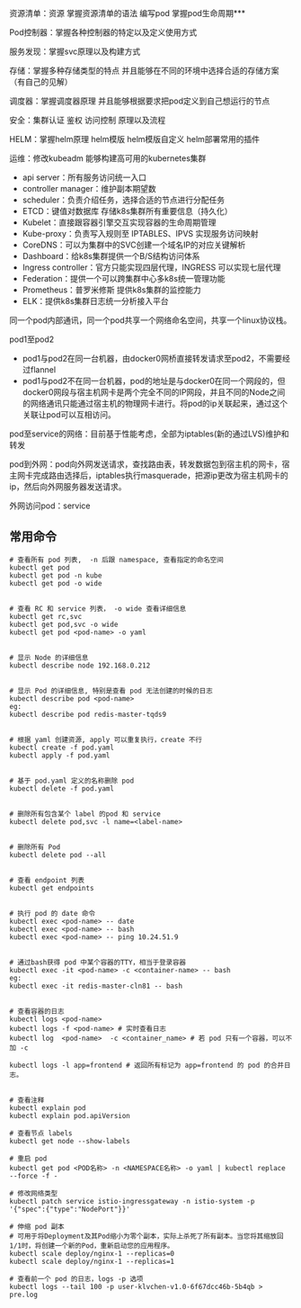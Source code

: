 资源清单：资源 掌握资源清单的语法 编写pod 掌握pod生命周期***

Pod控制器：掌握各种控制器的特定以及定义使用方式

服务发现：掌握svc原理以及构建方式

存储：掌握多种存储类型的特点 并且能够在不同的环境中选择合适的存储方案（有自己的见解）

调度器：掌握调度器原理 并且能够根据要求把pod定义到自己想运行的节点

安全：集群认证 鉴权 访问控制 原理以及流程

HELM：掌握helm原理 helm模版 helm模版自定义 helm部署常用的插件

运维：修改kubeadm 能够构建高可用的kubernetes集群
 
* api server：所有服务访问统一入口
* controller manager：维护副本期望数
* scheduler：负责介绍任务，选择合适的节点进行分配任务
* ETCD：键值对数据库 存储k8s集群所有重要信息（持久化）
* Kubelet：直接跟容器引擎交互实现容器的生命周期管理
* Kube-proxy：负责写入规则至 IPTABLES、IPVS 实现服务访问映射
* CoreDNS：可以为集群中的SVC创建一个域名IP的对应关键解析
* Dashboard：给k8s集群提供一个B/S结构访问体系
* Ingress controller：官方只能实现四层代理，INGRESS 可以实现七层代理
* Federation：提供一个可以跨集群中心多k8s统一管理功能
* Prometheus：普罗米修斯 提供k8s集群的监控能力
* ELK：提供k8s集群日志统一分析接入平台

同一个pod内部通讯，同一个pod共享一个网络命名空间，共享一个linux协议栈。

pod1至pod2
* pod1与pod2在同一台机器，由docker0网桥直接转发请求至pod2，不需要经过flannel
* pod1与pod2不在同一台机器，pod的地址是与docker0在同一个网段的，但docker0网段与宿主机网卡是两个完全不同的IP网段，并且不同的Node之间的网络通讯只能通过宿主机的物理网卡进行。将pod的ip关联起来，通过这个关联让pod可以互相访问。

pod至service的网络：目前基于性能考虑，全部为iptables(新的通过LVS)维护和转发

pod到外网：pod向外网发送请求，查找路由表，转发数据包到宿主机的网卡，宿主网卡完成路由选择后，iptables执行masquerade，把源ip更改为宿主机网卡的ip，然后向外网服务器发送请求。

外网访问pod：service


## 常用命令
```shell
# 查看所有 pod 列表,  -n 后跟 namespace, 查看指定的命名空间
kubectl get pod
kubectl get pod -n kube  
kubectl get pod -o wide


# 查看 RC 和 service 列表， -o wide 查看详细信息
kubectl get rc,svc
kubectl get pod,svc -o wide  
kubectl get pod <pod-name> -o yaml


# 显示 Node 的详细信息
kubectl describe node 192.168.0.212


# 显示 Pod 的详细信息, 特别是查看 pod 无法创建的时候的日志
kubectl describe pod <pod-name>
eg:
kubectl describe pod redis-master-tqds9


# 根据 yaml 创建资源, apply 可以重复执行，create 不行
kubectl create -f pod.yaml
kubectl apply -f pod.yaml


# 基于 pod.yaml 定义的名称删除 pod 
kubectl delete -f pod.yaml 


# 删除所有包含某个 label 的pod 和 service
kubectl delete pod,svc -l name=<label-name>


# 删除所有 Pod
kubectl delete pod --all


# 查看 endpoint 列表
kubectl get endpoints


# 执行 pod 的 date 命令
kubectl exec <pod-name> -- date
kubectl exec <pod-name> -- bash
kubectl exec <pod-name> -- ping 10.24.51.9


# 通过bash获得 pod 中某个容器的TTY，相当于登录容器
kubectl exec -it <pod-name> -c <container-name> -- bash
eg:
kubectl exec -it redis-master-cln81 -- bash


# 查看容器的日志
kubectl logs <pod-name>
kubectl logs -f <pod-name> # 实时查看日志
kubectl log  <pod-name>  -c <container_name> # 若 pod 只有一个容器，可以不加 -c 

kubectl logs -l app=frontend # 返回所有标记为 app=frontend 的 pod 的合并日志。


# 查看注释
kubectl explain pod
kubectl explain pod.apiVersion

# 查看节点 labels
kubectl get node --show-labels

# 重启 pod
kubectl get pod <POD名称> -n <NAMESPACE名称> -o yaml | kubectl replace --force -f -

# 修改网络类型
kubectl patch service istio-ingressgateway -n istio-system -p '{"spec":{"type":"NodePort"}}'

# 伸缩 pod 副本
# 可用于将Deployment及其Pod缩小为零个副本，实际上杀死了所有副本。当您将其缩放回1/1时，将创建一个新的Pod，重新启动您的应用程序。
kubectl scale deploy/nginx-1 --replicas=0
kubectl scale deploy/nginx-1 --replicas=1

# 查看前一个 pod 的日志，logs -p 选项 
kubectl logs --tail 100 -p user-klvchen-v1.0-6f67dcc46b-5b4qb > pre.log
```
